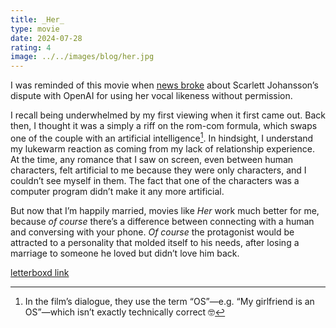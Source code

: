 ```yaml
---
title: _Her_
type: movie
date: 2024-07-28
rating: 4
image: ../../images/blog/her.jpg
---
```


I was reminded of this movie when [news broke](https://www.npr.org/2024/05/20/1252495087/openai-pulls-ai-voice-that-was-compared-to-scarlett-johansson-in-the-movie-her) about Scarlett Johansson’s dispute with OpenAI for using her vocal likeness without permission.

I recall being underwhelmed by my first viewing when it first came out. Back then, I thought it was a simply a riff on the rom-com formula, which swaps one of the couple with an artificial intelligence[^1]. In hindsight, I understand my lukewarm reaction as coming from my lack of relationship experience. At the time, any romance that I saw on screen, even between human characters, felt artificial to me because they were only characters, and I couldn’t see myself in them. The fact that one of the characters was a computer program didn’t make it any more artificial.

But now that I’m happily married, movies like _Her_ work much better for me, because _of course_ there’s a difference between connecting with a human and conversing with your phone. _Of course_ the protagonist would be attracted to a personality that molded itself to his needs, after losing a marriage to someone he loved but didn’t love him back.

[letterboxd link](https://letterboxd.com/film/her/)

[^1]: In the film’s dialogue, they use the term “OS”—e.g. “My girlfriend is an OS”—which isn’t exactly technically correct 🤓